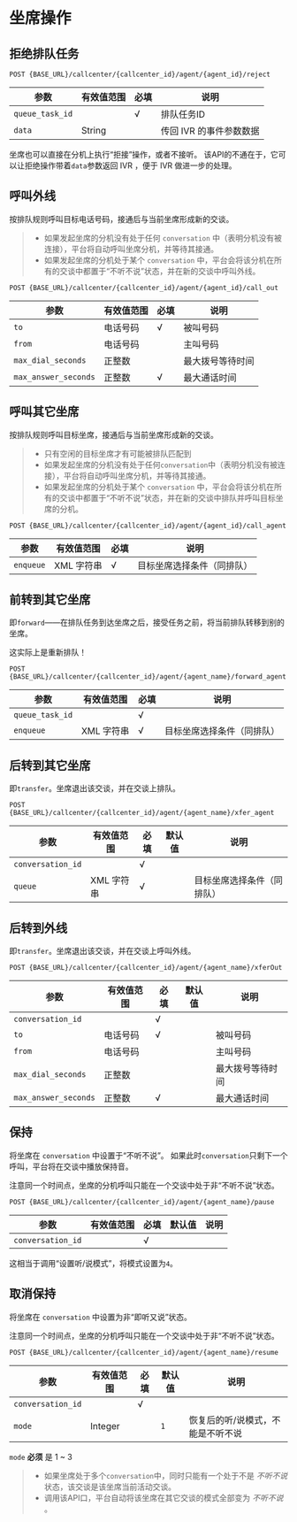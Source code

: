 # 坐席操作
<!-- toc -->

## 拒绝排队任务

```
POST {BASE_URL}/callcenter/{callcenter_id}/agent/{agent_id}/reject
```

参数                   | 有效值范围            | 必填 | 说明
---------------------- | ----------------------| ---- | ----------------------------------------
`queue_task_id`        |                       | √    | 排队任务ID
`data`                 | String                |      | 传回 IVR 的事件参数数据

坐席也可以直接在分机上执行“拒接”操作，或者不接听。
该API的不通在于，它可以让拒绝操作带着`data`参数返回 IVR ，便于 IVR 做进一步的处理。

## 呼叫外线
按排队规则呼叫目标电话号码，接通后与当前坐席形成新的交谈。

> - 如果发起坐席的分机没有处于任何 `conversation` 中（表明分机没有被连接），平台将自动呼叫坐席分机，并等待其接通。
> - 如果发起坐席的分机处于某个 `conversation` 中，平台会将该分机在所有的交谈中都置于“不听不说”状态，并在新的交谈中呼叫外线。

```
POST {BASE_URL}/callcenter/{callcenter_id}/agent/{agent_id}/call_out
```

参数                   | 有效值范围            | 必填 | 说明
---------------------- | ----------------------| ---- | ----------------------------------------
`to`                   | 电话号码              | √    | 被叫号码
`from`                 | 电话号码              |      | 主叫号码
`max_dial_seconds`     | 正整数                |      | 最大拨号等待时间
`max_answer_seconds`   | 正整数                | √    | 最大通话时间

## 呼叫其它坐席
按排队规则呼叫目标坐席，接通后与当前坐席形成新的交谈。

> - 只有空闲的目标坐席才有可能被排队匹配到
> - 如果发起坐席的分机没有处于任何`conversation`中（表明分机没有被连接），平台将自动呼叫坐席分机，并等待其接通。
> - 如果发起坐席的分机处于某个 `conversation` 中，平台会将该分机在所有的交谈中都置于“不听不说”状态，并在新的交谈中排队并呼叫目标坐席的分机。

```
POST {BASE_URL}/callcenter/{callcenter_id}/agent/{agent_id}/call_agent
```

参数                   | 有效值范围            | 必填 | 说明
---------------------- | ----------------------| ---- | ----------------------------------------
`enqueue`              | XML 字符串            | √    | 目标坐席选择条件（同排队）

## 前转到其它坐席
即`forward`——在排队任务到达坐席之后，接受任务之前，将当前排队转移到别的坐席。

这实际上是重新排队！

```
POST {BASE_URL}/callcenter/{callcenter_id}/agent/{agent_name}/forward_agent
```

参数                   | 有效值范围            | 必填 | 说明
---------------------- | ----------------------| ---- | ----------------------------------------
`queue_task_id`        |                       | √    |
`enqueue`              | XML 字符串            | √    | 目标坐席选择条件（同排队）

## 后转到其它坐席

即`transfer`。坐席退出该交谈，并在交谈上排队。

```
POST {BASE_URL}/callcenter/{callcenter_id}/agent/{agent_name}/xfer_agent
```

参数                   | 有效值范围            | 必填 | 默认值     | 说明
---------------------- | ----------------------| ---- | ---------- | -----------------------------
`conversation_id`      |                       | √    |            |
`queue`                | XML 字符串            | √    |            | 目标坐席选择条件（同排队）

## 后转到外线

即`transfer`。坐席退出该交谈，并在交谈上呼叫外线。

```
POST {BASE_URL}/callcenter/{callcenter_id}/agent/{agent_name}/xferOut
```

参数                   | 有效值范围            | 必填 | 默认值     | 说明
---------------------- | ----------------------| ---- | ---------- | -----------------------------
`conversation_id`      |                       | √    |            |
`to`                   | 电话号码              | √    |            | 被叫号码
`from`                 | 电话号码              |      |            | 主叫号码
`max_dial_seconds`     | 正整数                |      |            | 最大拨号等待时间
`max_answer_seconds`   | 正整数                | √    |            | 最大通话时间

## 保持
将坐席在 `conversation` 中设置于“不听不说”。
如果此时`conversation`只剩下一个呼叫，平台将在交谈中播放保持音。

注意同一个时间点，坐席的分机呼叫只能在一个交谈中处于非“不听不说”状态。

```
POST {BASE_URL}/callcenter/{callcenter_id}/agent/{agent_name}/pause
```

参数                   | 有效值范围            | 必填 | 默认值     | 说明
---------------------- | ----------------------| ---- | ---------- | -----------------------------
`conversation_id`      |                       | √    |            |

这相当于调用“设置听/说模式”，将模式设置为`4`。

## 取消保持
将坐席在 `conversation` 中设置为非“即听又说”状态。

注意同一个时间点，坐席的分机呼叫只能在一个交谈中处于非“不听不说”状态。

```
POST {BASE_URL}/callcenter/{callcenter_id}/agent/{agent_name}/resume
```

参数                   | 有效值范围            | 必填 | 默认值     | 说明
---------------------- | ----------------------| ---- | ---------- | -----------------------------
`conversation_id`      |                       |  √   |            |
`mode`                 | Integer               |      | `1`        | 恢复后的听/说模式，不能是不听不说

`mode` **必须** 是 1 ~ 3

> - 如果坐席处于多个`conversation`中，同时只能有一个处于不是 *不听不说* 状态，该交谈是该坐席当前活动交谈。
> - 调用该API口，平台自动将该坐席在其它交谈的模式全部变为 *不听不说* 。
